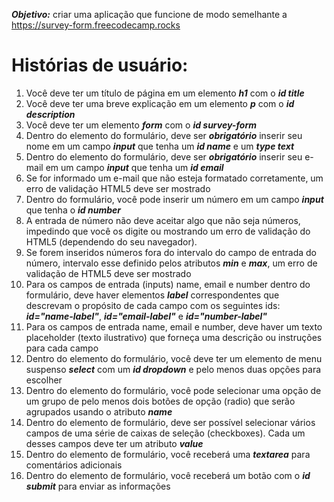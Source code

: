 ***Objetivo:*** criar uma aplicação que funcione de modo semelhante a https://survey-form.freecodecamp.rocks
# Histórias de usuário:

1. Você deve ter um título de página em um elemento ***h1*** com o ***id title***
2. Você deve ter uma breve explicação em um elemento ***p*** com o ***id description***
3. Você deve ter um elemento ***form*** com o ***id survey-form***
4. Dentro do elemento do formulário, deve ser ***obrigatório*** inserir seu nome em um campo ***input*** que tenha um ***id name*** e um ***type text***
5. Dentro do elemento do formulário, deve ser ***obrigatório*** inserir seu e-mail em um campo ***input*** que tenha um ***id email***
6. Se for informado um e-mail que não esteja formatado corretamente, um erro de validação HTML5 deve ser mostrado
7. Dentro do formulário, você pode inserir um número em um campo ***input*** que tenha o ***id number***
8. A entrada de número não deve aceitar algo que não seja números, impedindo que você os digite ou mostrando um erro de validação do HTML5 (dependendo do seu navegador).
9. Se forem inseridos números fora do intervalo do campo de entrada do número, intervalo esse definido pelos atributos ***min*** e ***max***, um erro de validação de HTML5 deve ser mostrado
10. Para os campos de entrada (inputs) name, email e number dentro do formulário, deve haver elementos ***label*** correspondentes que descrevam o propósito de cada campo com os seguintes ids: ***id="name-label"***, ***id="email-label"*** e ***id="number-label"***
11. Para os campos de entrada name, email e number, deve haver um texto placeholder (texto ilustrativo) que forneça uma descrição ou instruções para cada campo
12. Dentro do elemento do formulário, você deve ter um elemento de menu suspenso ***select*** com um ***id dropdown*** e pelo menos duas opções para escolher
13. Dentro do elemento do formulário, você pode selecionar uma opção de um grupo de pelo menos dois botões de opção (radio) que serão agrupados usando o atributo ***name***
14. Dentro do elemento de formulário, deve ser possível selecionar vários campos de uma série de caixas de seleção (checkboxes). Cada um desses campos deve ter um atributo ***value***
15. Dentro do elemento de formulário, você receberá uma ***textarea*** para comentários adicionais
16. Dentro do elemento de formulário, você receberá um botão com o ***id submit*** para enviar as informações